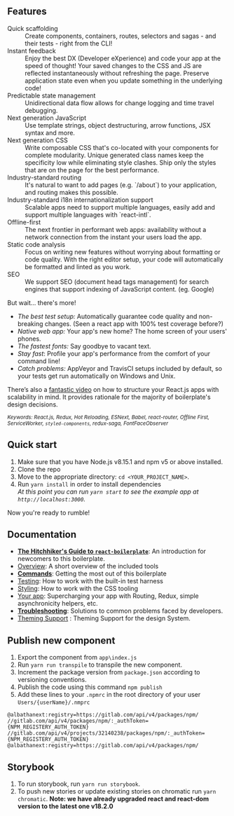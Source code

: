## Features

<dl>
  <dt>Quick scaffolding</dt>
  <dd>Create components, containers, routes, selectors and sagas - and their tests - right from the CLI!</dd>

  <dt>Instant feedback</dt>
  <dd>Enjoy the best DX (Developer eXperience) and code your app at the speed of thought! Your saved changes to the CSS and JS are reflected instantaneously without refreshing the page. Preserve application state even when you update something in the underlying code!</dd>

  <dt>Predictable state management</dt>
  <dd>Unidirectional data flow allows for change logging and time travel debugging.</dd>

  <dt>Next generation JavaScript</dt>
  <dd>Use template strings, object destructuring, arrow functions, JSX syntax and more.</dd>

  <dt>Next generation CSS</dt>
  <dd>Write composable CSS that's co-located with your components for complete modularity. Unique generated class names keep the specificity low while eliminating style clashes. Ship only the styles that are on the page for the best performance.</dd>

  <dt>Industry-standard routing</dt>
  <dd>It's natural to want to add pages (e.g. `/about`) to your application, and routing makes this possible.</dd>

  <dt>Industry-standard i18n internationalization support</dt>
  <dd>Scalable apps need to support multiple languages, easily add and support multiple languages with `react-intl`.</dd>

  <dt>Offline-first</dt>
  <dd>The next frontier in performant web apps: availability without a network connection from the instant your users load the app.</dd>

  <dt>Static code analysis</dt>
  <dd>Focus on writing new features without worrying about formatting or code quality. With the right editor setup, your code will automatically be formatted and linted as you work.</dd>

  <dt>SEO</dt>
  <dd>We support SEO (document head tags management) for search engines that support indexing of JavaScript content. (eg. Google)</dd>
</dl>

But wait... there's more!

- _The best test setup:_ Automatically guarantee code quality and non-breaking
  changes. (Seen a react app with 100% test coverage before?)
- _Native web app:_ Your app's new home? The home screen of your users' phones.
- _The fastest fonts:_ Say goodbye to vacant text.
- _Stay fast_: Profile your app's performance from the comfort of your command
  line!
- _Catch problems:_ AppVeyor and TravisCI setups included by default, so your
  tests get run automatically on Windows and Unix.

There’s also a <a href="https://vimeo.com/168648012">fantastic video</a> on how to structure your React.js apps with scalability in mind. It provides rationale for the majority of boilerplate's design decisions.

<sub><i>Keywords: React.js, Redux, Hot Reloading, ESNext, Babel, react-router, Offline First, ServiceWorker, `styled-components`, redux-saga, FontFaceObserver</i></sub>

## Quick start

1. Make sure that you have Node.js v8.15.1 and npm v5 or above installed.
2. Clone the repo
3. Move to the appropriate directory: `cd <YOUR_PROJECT_NAME>`.<br />
4. Run `yarn install` in order to install dependencies <br />
   _At this point you can run `yarn start` to see the example app at `http://localhost:3000`._

Now you're ready to rumble!

## Documentation

- [**The Hitchhiker's Guide to `react-boilerplate`**](docs/general/introduction.md): An introduction for newcomers to this boilerplate.
- [Overview](docs/general): A short overview of the included tools
- [**Commands**](docs/general/commands.md): Getting the most out of this boilerplate
- [Testing](docs/testing): How to work with the built-in test harness
- [Styling](docs/css): How to work with the CSS tooling
- [Your app](docs/js): Supercharging your app with Routing, Redux, simple
  asynchronicity helpers, etc.
- [**Troubleshooting**](docs/general/gotchas.md): Solutions to common problems faced by developers.
- [Theming Support](https://albathanext.atlassian.net/wiki/spaces/NH/pages/33161359/Theming+For+Design+System) : Theming Support for the design System.

## Publish new component

1. Export the component from `app\index.js`
2. Run `yarn run transpile` to transpile the new component.
3. Increment the package version from `package.json` according to versioning conventions.
4. Publish the code using this command `npm publish`
5. Add these lines to your `.npmrc` in the root directory of your user `Users/{userName}/.nmprc`

```
@albathanext:registry=https://gitlab.com/api/v4/packages/npm/
//gitlab.com/api/v4/packages/npm/:_authToken={NPM_REGISTERY_AUTH_TOKEN}
//gitlab.com/api/v4/projects/32140238/packages/npm/:_authToken={NPM_REGISTERY_AUTH_TOKEN}
@albathanext:registry=https://gitlab.com/api/v4/packages/npm/
```

## Storybook

1. To run storybook, run `yarn run storybook`.
2. To push new stories or update existing stories on chromatic run `yarn chromatic`.
   **Note: we have already upgraded react and react-dom version to the latest one v18.2.0**
